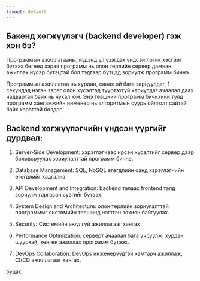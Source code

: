 ```yaml
---
layout: default
---
```

## Бакенд хөгжүүлэгч (backend developer) гэж хэн бэ?

Программын ажиллагааны, нүдэнд үл үзэгдэх үндсэн логик хэсгийг бүтээх бөгөөд хэрэв программ нь олон төрлийн сервер дамнан ажиллах нүсэр бүтэцтэй бол тэдгээр бүтцэд зориулж программ бичнэ. 

Программын ажиллагаа нь хурдан, санах ой бага зарцуулдаг, 1 секундэд нэгэн зэрэг олон хүсэлтэд түүртэхгүй хариулдаг ачаалал даах чадвартай байх нь чухал юм. Энэ төвшний программ бичихийн тулд программ хангамжийн инженер нь алгоритмын суурь ойлголт сайтай байх хэрэгтэй болдог.

## Backend хөгжүүлэгчийн үндсэн үүргийг дурдвал:

1. Server-Side Development: хэрэглэгчээс ирсэн хүсэлтийг сервер дээр боловсруулах зориулалттай программ бичнэ.

2. Database Management: SQL, NoSQL өгөгдлийн санд хэрэглэгчийн өгөгдлийг хадгална.

3. API Development and Integration: backend талаас frontend талд зориулж гаргасан сувгийг бүтээх.

4. System Design and Architecture: олон төрлийн зориулалттай программыг системийн төвшинд нэгтгэн зохион байгуулах.

5. Security: Системийн аюулгүй ажиллагааг хангах

6. Performance Optimization: серверт ачаалал бага учруулж, хурдан шуурхай, хөнгөн ажиллах программ бүтээх.

7. DevOps Collaboration: DevOps инженерүүдтэй хамтарч ажиллаж, CI/CD ажиллагааг хангах.

[буцах](./)

